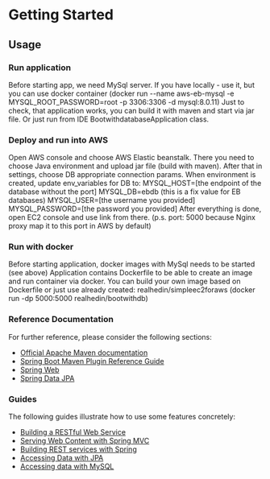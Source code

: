 # Getting Started

## Usage

### Run application
Before starting app, we need MySql server.
If you have locally - use it,
but you can use docker container 
(docker run --name aws-eb-mysql -e MYSQL_ROOT_PASSWORD=root -p 3306:3306 -d mysql:8.0.11)
Just to check, that application works, 
you can build it with maven and start via jar file. 
Or just run from IDE BootwithdatabaseApplication class.

### Deploy and run into AWS
Open AWS console and choose AWS Elastic beanstalk. 
There you need to choose Java environment and upload jar file (build with maven). 
After that in settings, choose DB appropriate connection params.
When environment is created, 
update env_variables for DB to:
MYSQL_HOST=[the endpoint of the database without the port]
MYSQL_DB=ebdb (this is a fix value for EB databases)
MYSQL_USER=[the username you provided]
MYSQL_PASSWORD=[the password you provided]
After everything is done, 
open EC2 console and use link from there. (p.s. port: 5000 because Nginx proxy map it to this port in AWS by default)

### Run with docker
Before starting application, docker images with MySql needs to be started (see above)
Application contains Dockerfile to be able to create an image and run container via docker. You can build your own image based on Dockerfile or just use already created: realhedin/simpleec2foraws (docker run -dp 5000:5000 realhedin/bootwithdb)


### Reference Documentation
For further reference, please consider the following sections:

* [Official Apache Maven documentation](https://maven.apache.org/guides/index.html)
* [Spring Boot Maven Plugin Reference Guide](https://docs.spring.io/spring-boot/docs/2.2.1.RELEASE/maven-plugin/)
* [Spring Web](https://docs.spring.io/spring-boot/docs/2.2.1.RELEASE/reference/htmlsingle/#boot-features-developing-web-applications)
* [Spring Data JPA](https://docs.spring.io/spring-boot/docs/2.2.1.RELEASE/reference/htmlsingle/#boot-features-jpa-and-spring-data)

### Guides
The following guides illustrate how to use some features concretely:

* [Building a RESTful Web Service](https://spring.io/guides/gs/rest-service/)
* [Serving Web Content with Spring MVC](https://spring.io/guides/gs/serving-web-content/)
* [Building REST services with Spring](https://spring.io/guides/tutorials/bookmarks/)
* [Accessing Data with JPA](https://spring.io/guides/gs/accessing-data-jpa/)
* [Accessing data with MySQL](https://spring.io/guides/gs/accessing-data-mysql/)

